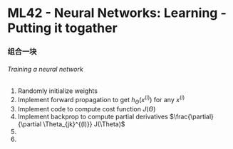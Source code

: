 # ML42 - Neural Networks: Learning - Putting it togather

### 组合一块

###### Training a neural network


1. Randomly	initialize weights
2. Implement forward propagation to get $h_\Theta(x^{(i)})$ for any $x^{(i)}$
3. Implement code to compute cost function $J(\Theta)$
4. Implement backprop to compute partial derivatives $\frac{\partial}{\partial \Theta_{jk}^{(l)}} J(\Theta)$
5. 
6. 